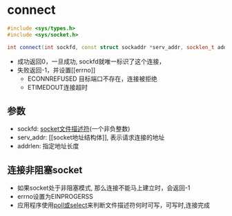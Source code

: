 # connect

```c++
#include <sys/types.h>
#include <sys/socket.h>

int connect(int sockfd, const struct sockaddr *serv_addr, socklen_t addrlen);
```

- 成功返回0，一旦成功, sockfd就唯一标识了这个连接，
- 失败返回-1，并设置[[errno]]
  -  ECONNREFUSED 目标端口不存在，连接被拒绝
  - ETIMEDOUT连接超时

## 参数

- sockfd: [socket文件描述符](Linux_Socket_API_socket()函数.md)(一个非负整数)
- serv_addr: [[socket地址结构体]], 表示请求连接的地址
- addrlen: 指定地址长度

## 连接非阻塞socket

- 如果socket处于非阻塞模式, 那么连接不能马上建立时，会返回-1 
- errno设置为EINPROGERSS
- 应用程序使用[poll或select](IO多路转接.md)来判断文件描述符何时可写，可写时,连接完成